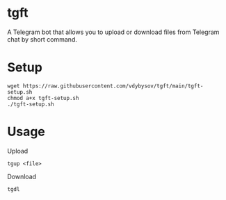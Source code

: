 # tgft
A Telegram bot that allows you to upload or download files from Telegram chat by short command.

# Setup
```
wget https://raw.githubusercontent.com/vdybysov/tgft/main/tgft-setup.sh
chmod a+x tgft-setup.sh
./tgft-setup.sh
```

# Usage
Upload
```
tgup <file>
```
Download
```
tgdl
```
